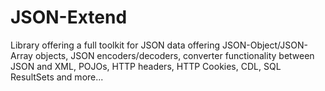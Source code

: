 # JSON-Extend
Library offering a full toolkit for JSON data offering JSON-Object/JSON-Array objects, JSON encoders/decoders, converter functionality between JSON and XML, POJOs, HTTP headers, HTTP Cookies, CDL, SQL ResultSets and more...